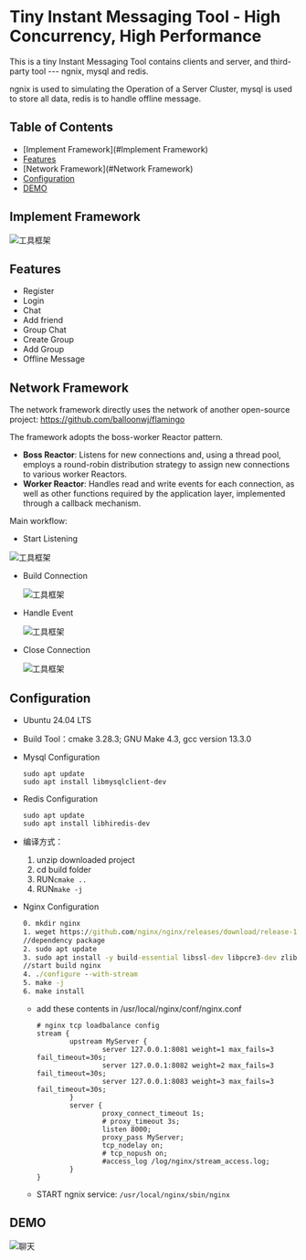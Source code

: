 # Tiny Instant Messaging Tool - High Concurrency, High Performance

This is a tiny Instant Messaging Tool contains clients and server, and third-party tool --- ngnix, mysql and redis. 

ngnix is used to  simulating the Operation of a Server Cluster, mysql is used to store all data, redis is to handle offline message.

## Table of Contents

- [Implement Framework](#Implement Framework)
- [Features](#Features)
- [Network Framework](#Network Framework)
- [Configuration](#Configuration)
- [DEMO](#DEMO)

## Implement Framework

![工具框架](.\imgs\实现框架.png)

## Features

- Register
- Login
- Chat
- Add friend
- Group Chat
- Create Group
- Add Group
- Offline Message

## Network Framework

The network framework directly uses the network of another open-source project: https://github.com/balloonwj/flamingo

The framework adopts the boss-worker Reactor pattern.

- **Boss Reactor**: Listens for new connections and, using a thread pool, employs a round-robin distribution strategy to assign new connections to various worker Reactors.
- **Worker Reactor**: Handles read and write events for each connection, as well as other functions required by the application layer, implemented through a callback mechanism.

Main workflow:

- Start Listening

![工具框架](.\imgs\开启监听.png)

- Build Connection

  ![工具框架](.\imgs\建立连接.png)

- Handle Event

  ![工具框架](.\imgs\处理事件.png)

- Close Connection

  ![工具框架](.\imgs\关闭连接.png)

## Configuration

- Ubuntu 24.04 LTS

- Build Tool：cmake 3.28.3; GNU Make 4.3, gcc version 13.3.0

- Mysql Configuration

  ```
  sudo apt update
  sudo apt install libmysqlclient-dev
  ```

- Redis Configuration

  ```
  sudo apt update
  sudo apt install libhiredis-dev
  ```

- 编译方式：

  1. unzip downloaded project
  2. cd build folder
  3. RUN`cmake ..`
  4. RUN`make -j`

- Nginx Configuration

  ```cmd
  0. mkdir nginx   
  1. weget https://github.com/nginx/nginx/releases/download/release-1.27.3/nginx-1.27.3.tar.gz
  //dependency package
  2. sudo apt update
  3. sudo apt install -y build-essential libssl-dev libpcre3-dev zlib1g-dev
  //start build nginx
  4. ./configure --with-stream
  5. make -j
  6. make install
  ```

  - add these contents in /usr/local/nginx/conf/nginx.conf

    ```
    # nginx tcp loadbalance config
    stream {
            upstream MyServer {
                    server 127.0.0.1:8081 weight=1 max_fails=3 fail_timeout=30s;
                    server 127.0.0.1:8082 weight=2 max_fails=3 fail_timeout=30s;
                    server 127.0.0.1:8083 weight=3 max_fails=3 fail_timeout=30s;
            }
            server {
                    proxy_connect_timeout 1s;
                    # proxy_timeout 3s;
                    listen 8000;
                    proxy_pass MyServer;
                    tcp_nodelay on; 
                    # tcp_nopush on;        
                    #access_log /log/nginx/stream_access.log;
            }
    }
    ```

  - START ngnix service: `/usr/local/nginx/sbin/nginx`

## DEMO

![聊天](.\imgs\聊天.png)


